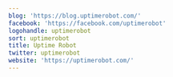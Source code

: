 ```yaml
---
blog: 'https://blog.uptimerobot.com/'
facebook: 'https://facebook.com/uptimerobot'
logohandle: uptimerobot
sort: uptimerobot
title: Uptime Robot
twitter: uptimerobot
website: 'https://uptimerobot.com/'
---
```

